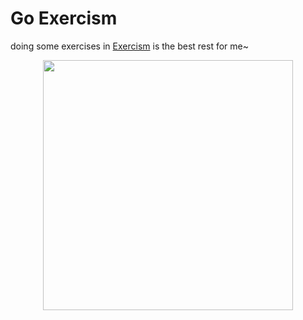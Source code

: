 # Go Exercism

doing some exercises in [Exercism](http://exercism.io/) is the best rest for me~

<p align="center">
  <img width="400px" src="http://ww1.sinaimg.cn/large/9b85365dgy1fkbzfwycmnj210412odlf" />
</p>
